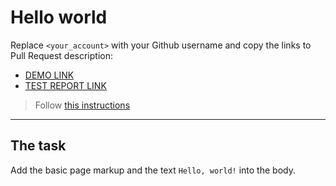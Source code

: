 # Hello world
Replace `<your_account>` with your Github username and copy the links to Pull Request description:
- [DEMO LINK](https://Andrey-Ivanov999.github.io/layout_hello-world/)
- [TEST REPORT LINK](https://Andrey-Ivanov999.github.io/layout_hello-world/report/html_report/)

> Follow [this instructions](https://mate-academy.github.io/layout_task-guideline/#how-to-solve-the-layout-tasks-on-github)
___

## The task 
Add the basic page markup and the text `Hello, world!` into the body.

